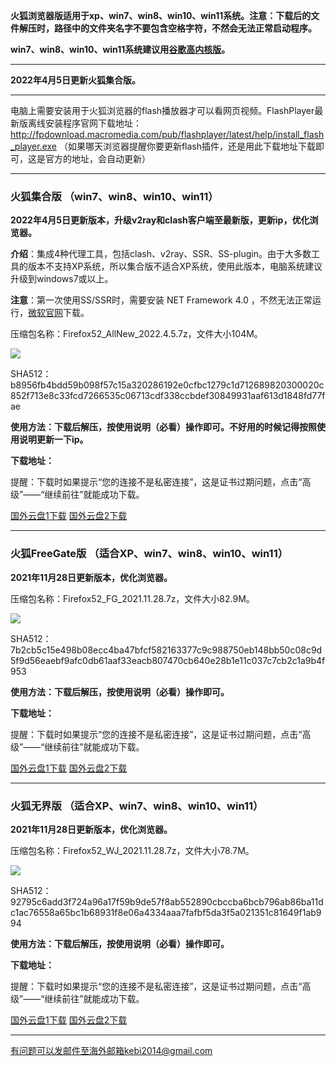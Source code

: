 **火狐浏览器版适用于xp、win7、win8、win10、win11系统。注意：下载后的文件解压时，路径中的文件夹名字不要包含空格字符，不然会无法正常启动程序。**

**win7、win8、win10、win11系统建议用[谷歌高内核版](https://github.com/Alvin9999/new-pac/wiki/%E9%AB%98%E5%86%85%E6%A0%B8%E7%89%88)。**

***

**2022年4月5日更新火狐集合版。**

***

电脑上需要安装用于火狐浏览器的flash播放器才可以看网页视频。FlashPlayer最新版离线安装程序官网下载地址：
http://fpdownload.macromedia.com/pub/flashplayer/latest/help/install_flash_player.exe （如果哪天浏览器提醒你要更新flash插件，还是用此下载地址下载即可，这是官方的地址，会自动更新）

***

### 火狐集合版 （win7、win8、win10、win11）

**2022年4月5日更新版本，升级v2ray和clash客户端至最新版，更新ip，优化浏览器。**

**介绍**：集成4种代理工具，包括clash、v2ray、SSR、SS-plugin。由于大多数工具的版本不支持XP系统，所以集合版不适合XP系统，使用此版本，电脑系统建议升级到windows7或以上。

**注意**：第一次使用SS/SSR时，需要安装 NET Framework 4.0 ，不然无法正常运行，[微软官网](https://www.microsoft.com/zh-cn/download/details.aspx?id=17718)下载。

压缩包名称：Firefox52_AllNew_2022.4.5.7z，文件大小104M。

![](https://cdn.jsdelivr.net/gh/Alvin9999/pac2/softimag/firefox1128.PNG)

SHA512：b8956fb4bdd59b098f57c15a320286192e0cfbc1279c1d712689820300020c852f713e8c33fcd7266535c06713cdf338ccbdef30849931aaf613d1848fd77fae

**使用方法：下载后解压，按使用说明（必看）操作即可。不好用的时候记得按照使用说明更新一下ip。**

**下载地址：**

提醒：下载时如果提示“您的连接不是私密连接”，这是证书过期问题，点击“高级”——“继续前往”就能成功下载。

[国外云盘1下载](https://tr601.free4444.xyz/Firefox52_AllNew_2022.4.5.7z) 
[国外云盘2下载](https://tr201.free4444.xyz/Firefox52_AllNew_2022.4.5.7z) 

***

### 火狐FreeGate版 （适合XP、win7、win8、win10、win11）

**2021年11月28日更新版本，优化浏览器。**

压缩包名称：Firefox52_FG_2021.11.28.7z，文件大小82.9M。

![](https://cdn.jsdelivr.net/gh/Alvin9999/pac2/softimag/firefox11282.PNG)

SHA512：7b2cb5c15e498b08ecc4ba47bfcf582163377c9c988750eb148bb50c08c9d5f9d56eaebf9afc0db61aaf33eacb807470cb640e28b1e11c037c7cb2c1a9b4f953

**使用方法：下载后解压，按使用说明（必看）操作即可。**

**下载地址：**

提醒：下载时如果提示“您的连接不是私密连接”，这是证书过期问题，点击“高级”——“继续前往”就能成功下载。

[国外云盘1下载](https://tr601.free4444.xyz/Firefox52_FG_2021.11.28.7z) 
[国外云盘2下载](https://tr201.free4444.xyz/Firefox52_FG_2021.11.28.7z) 


***

### 火狐无界版 （适合XP、win7、win8、win10、win11）

**2021年11月28日更新版本，优化浏览器。**

压缩包名称：Firefox52_WJ_2021.11.28.7z，文件大小78.7M。

![](https://cdn.jsdelivr.net/gh/Alvin9999/pac2/softimag/firefox11283.PNG)

SHA512：92795c6add3f724a96a17f59b9de57f8ab552890cbccba6bcb796ab86ba11dc1ac76558a65bc1b68931f8e06a4334aaa7fafbf5da3f5a021351c81649f1ab994

**使用方法：下载后解压，按使用说明（必看）操作即可。**

**下载地址：**

提醒：下载时如果提示“您的连接不是私密连接”，这是证书过期问题，点击“高级”——“继续前往”就能成功下载。

[国外云盘1下载](https://tr601.free4444.xyz/Firefox52_WJ_2021.11.28.7z) 
[国外云盘2下载](https://tr201.free4444.xyz/Firefox52_WJ_2021.11.28.7z) 

***

有问题可以发邮件至海外邮箱kebi2014@gmail.com